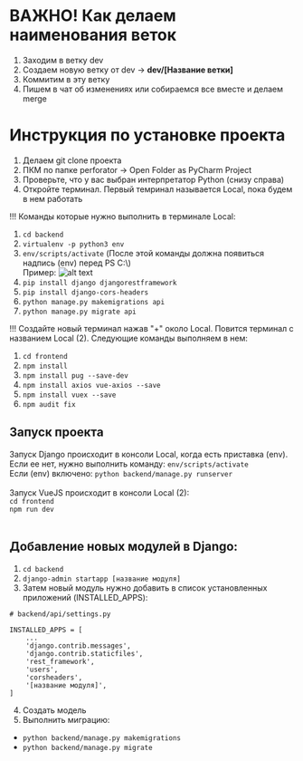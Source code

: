 # ВАЖНО! Как делаем наименования веток #
1. Заходим в ветку dev
2. Создаем новую ветку от dev &#8594; **dev/\[Название ветки\]**
3. Коммитим в эту ветку
4. Пишем в чат об изменениях или собираемся все вместе и делаем merge

# Инструкция по установке проекта #
1. Делаем git clone проекта
2. ПКМ по папке perforator &#8594; Open Folder as PyCharm Project
3. Проверьте, что у вас выбран интерпретатор Python (снизу справа)
4. Откройте терминал. Первый темринал называется Local, пока будем в нем работать

!!! Команды которые нужно выполнить в терминале Local:
1. ```cd backend```
2. ```virtualenv -p python3 env```
3. ```env/scripts/activate```
(После этой команды должна появиться надпись (env) перед PS C:\\)<br>
Пример: ![alt text](https://i.ibb.co/FnkJm7M/Screenshot-1.png)
4. ```pip install django djangorestframework```
5. ```pip install django-cors-headers```
6. ```python manage.py makemigrations api```
7. ```python manage.py migrate api```

!!! Создайте новый терминал нажав "+" около Local. Повится терминал с названием Local (2). Следующие команды выполняем в нем:
1. ```cd frontend```
2. ```npm install```
3. ```npm install pug --save-dev```
4. ```npm install axios vue-axios --save```
5. ```npm install vuex --save```
6. ```npm audit fix```
## Запуск проекта ##
Запуск Django происходит в консоли Local, когда есть приставка (env). Если ее нет, нужно выполнить команду:
```env/scripts/activate```
<br>
Если (env) включено:
```python backend/manage.py runserver```
<br><br>
Запуск VueJS происходит в консоли Local (2): <br>
```cd frontend``` <br>
```npm run dev```
<br><br>
## Добавление новых модулей в Django: ##
1. ```cd backend```
2. ```django-admin startapp [название модуля]```
3. Затем новый модуль нужно добавить в список установленных приложений (INSTALLED_APPS):
```
# backend/api/settings.py

INSTALLED_APPS = [
    ...
    'django.contrib.messages',
    'django.contrib.staticfiles',
    'rest_framework',
    'users',
    'corsheaders',
    '[название модуля]',
]
```
4. Создать модель
5. Выполнить миграцию:
* ```python backend/manage.py makemigrations```
* ```python backend/manage.py migrate```
